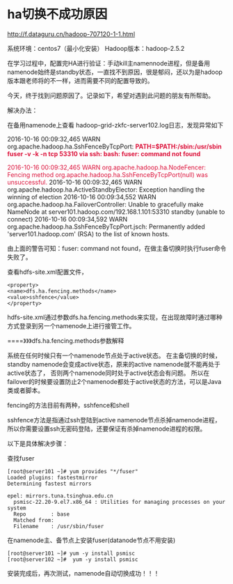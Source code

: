 # ha切换不成功原因

http://f.dataguru.cn/hadoop-707120-1-1.html



系统环境：centos7（最小化安装）  Hadoop版本：hadoop-2.5.2

在学习过程中，配置完HA进行验证：手动kill主namennode进程，但是备用namenode始终是standby状态，一直找不到原因，很是郁闷，还以为是hadoop版本跟老师将的不一样，进而需要不同的配置导致的。

今天，终于找到问题原因了。记录如下，希望对遇到此问题的朋友有所帮助。

解决办法：

在备用namenode上查看 hadoop-grid-zkfc-server102.log日志，发现异常如下

2016-10-16 00:09:32,465 WARN org.apache.hadoop.ha.SshFenceByTcpPort: <font color=#DC143C>**PATH=$PATH:/sbin:/usr/sbin fuser -v -k -n tcp 53310 via ssh: bash: fuser: command not found**</font>

<font color=#DC143C>2016-10-16 00:09:32,465 WARN org.apache.hadoop.ha.NodeFencer: Fencing method org.apache.hadoop.ha.SshFenceByTcpPort(null) was unsuccessful.</font>
2016-10-16 00:09:32,465 WARN org.apache.hadoop.ha.ActiveStandbyElector: Exception handling the winning of election
2016-10-16 00:09:34,552 WARN org.apache.hadoop.ha.FailoverController: Unable to gracefully make NameNode at server101.hadoop.com/192.168.1.101:53310 standby (unable to connect)
2016-10-16 00:09:34,592 WARN org.apache.hadoop.ha.SshFenceByTcpPort.jsch: Permanently added 'server101.hadoop.com' (RSA) to the list of known hosts.


由上面的警告可知：fuser: command not found，在做主备切换时执行fuser命令失败了。

查看hdfs-site.xml配置文件，

```
<property>
<name>dfs.ha.fencing.methods</name>
<value>sshfence</value>
</property>
```

hdfs-site.xml通过参数dfs.ha.fencing.methods来实现，在出现故障时通过哪种方式登录到另一个namenode上进行接管工作。

====》》》dfs.ha.fencing.methods参数解释

系统在任何时候只有一个namenode节点处于active状态。
在主备切换的时候，standby namenode会变成active状态，原来的active namenode就不能再处于active状态了，
否则两个namenode同时处于active状态会有问题。
所以在failover的时候要设置防止2个namenode都处于active状态的方法，可以是Java类或者脚本。

fencing的方法目前有两种，sshfence和shell

sshfence方法是指通过ssh登陆到active namenode节点杀掉namenode进程，所以你需要设置ssh无密码登陆，还要保证有杀掉namenode进程的权限。


以下是具体解决步骤：

查找fuser

```
[root@server101 ~]# yum provides "*/fuser"
Loaded plugins: fastestmirror
Determining fastest mirrors

epel: mirrors.tuna.tsinghua.edu.cn
  psmisc-22.20-9.el7.x86_64 : Utilities for managing processes on your system
  Repo        : base
  Matched from:
  Filename    : /usr/sbin/fuser
```



在namenode主、备节点上安装fuser(datanode节点不用安装)

```
[root@server101 ~]# yum -y install psmisc
[root@server102 ~]#  yum -y install psmisc
```

安装完成后，再次测试，namenode自动切换成功！！！





